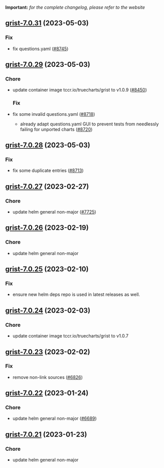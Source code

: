 **Important:**
*for the complete changelog, please refer to the website*




## [grist-7.0.31](https://github.com/truecharts/charts/compare/grist-7.0.29...grist-7.0.31) (2023-05-03)

### Fix

- fix questions.yaml ([#8745](https://github.com/truecharts/charts/issues/8745))
  
  


## [grist-7.0.29](https://github.com/truecharts/charts/compare/grist-7.0.28...grist-7.0.29) (2023-05-03)

### Chore

- update container image tccr.io/truecharts/grist to v1.0.9 ([#8450](https://github.com/truecharts/charts/issues/8450))
  
  ### Fix

- fix some invalid questions.yaml ([#8718](https://github.com/truecharts/charts/issues/8718))
  - already adapt questions.yaml GUI to prevent tests from needlessly failing for unported charts ([#8720](https://github.com/truecharts/charts/issues/8720))
  
  


## [grist-7.0.28](https://github.com/truecharts/charts/compare/grist-7.0.27...grist-7.0.28) (2023-05-03)

### Fix

- fix some duplicate entries ([#8713](https://github.com/truecharts/charts/issues/8713))
  
  


## [grist-7.0.27](https://github.com/truecharts/charts/compare/grist-7.0.26...grist-7.0.27) (2023-02-27)

### Chore

- update helm general non-major ([#7725](https://github.com/truecharts/charts/issues/7725))
  
  


## [grist-7.0.26](https://github.com/truecharts/charts/compare/grist-7.0.25...grist-7.0.26) (2023-02-19)

### Chore

- update helm general non-major
  
  


## [grist-7.0.25](https://github.com/truecharts/charts/compare/grist-7.0.24...grist-7.0.25) (2023-02-10)

### Fix

- ensure new helm deps repo is used in latest releases as well.
  
  


## [grist-7.0.24](https://github.com/truecharts/charts/compare/grist-7.0.23...grist-7.0.24) (2023-02-03)

### Chore

- update container image tccr.io/truecharts/grist to v1.0.7
  
  


## [grist-7.0.23](https://github.com/truecharts/charts/compare/grist-7.0.22...grist-7.0.23) (2023-02-02)

### Fix

- remove non-link sources ([#6826](https://github.com/truecharts/charts/issues/6826))
  
  


## [grist-7.0.22](https://github.com/truecharts/charts/compare/grist-7.0.21...grist-7.0.22) (2023-01-24)

### Chore

- update helm general non-major ([#6689](https://github.com/truecharts/charts/issues/6689))
  
  


## [grist-7.0.21](https://github.com/truecharts/charts/compare/grist-7.0.20...grist-7.0.21) (2023-01-23)

### Chore

- update helm general non-major
  
  
